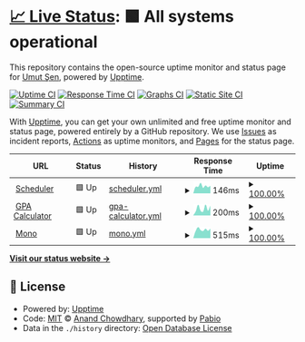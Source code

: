 # [📈 Live Status](https://UmutSen2662.github.io/upptime): <!--live status--> **🟩 All systems operational**

This repository contains the open-source uptime monitor and status page for [Umut Şen](https://UmutSen2662.github.io/upptime), powered by [Upptime](https://github.com/upptime/upptime).

[![Uptime CI](https://github.com/UmutSen2662/upptime/workflows/Uptime%20CI/badge.svg)](https://github.com/UmutSen2662/upptime/actions?query=workflow%3A%22Uptime+CI%22)
[![Response Time CI](https://github.com/UmutSen2662/upptime/workflows/Response%20Time%20CI/badge.svg)](https://github.com/UmutSen2662/upptime/actions?query=workflow%3A%22Response+Time+CI%22)
[![Graphs CI](https://github.com/UmutSen2662/upptime/workflows/Graphs%20CI/badge.svg)](https://github.com/UmutSen2662/upptime/actions?query=workflow%3A%22Graphs+CI%22)
[![Static Site CI](https://github.com/UmutSen2662/upptime/workflows/Static%20Site%20CI/badge.svg)](https://github.com/UmutSen2662/upptime/actions?query=workflow%3A%22Static+Site+CI%22)
[![Summary CI](https://github.com/UmutSen2662/upptime/workflows/Summary%20CI/badge.svg)](https://github.com/UmutSen2662/upptime/actions?query=workflow%3A%22Summary+CI%22)

With [Upptime](https://upptime.js.org), you can get your own unlimited and free uptime monitor and status page, powered entirely by a GitHub repository. We use [Issues](https://github.com/UmutSen2662/upptime/issues) as incident reports, [Actions](https://github.com/UmutSen2662/upptime/actions) as uptime monitors, and [Pages](https://UmutSen2662.github.io/upptime) for the status page.

<!--start: status pages-->
<!-- This summary is generated by Upptime (https://github.com/upptime/upptime) -->
<!-- Do not edit this manually, your changes will be overwritten -->
<!-- prettier-ignore -->
| URL | Status | History | Response Time | Uptime |
| --- | ------ | ------- | ------------- | ------ |
| <img alt="" src="https://icons.duckduckgo.com/ip3/umutsen2662.github.io.ico" height="13"> [Scheduler](https://umutsen2662.github.io/Scheduler/) | 🟩 Up | [scheduler.yml](https://github.com/UmutSen2662/upptime/commits/HEAD/history/scheduler.yml) | <details><summary><img alt="Response time graph" src="./graphs/scheduler/response-time-week.png" height="20"> 146ms</summary><br><a href="https://UmutSen2662.github.io/upptime/history/scheduler"><img alt="Response time 134" src="https://img.shields.io/endpoint?url=https%3A%2F%2Fraw.githubusercontent.com%2FUmutSen2662%2Fupptime%2FHEAD%2Fapi%2Fscheduler%2Fresponse-time.json"></a><br><a href="https://UmutSen2662.github.io/upptime/history/scheduler"><img alt="24-hour response time 72" src="https://img.shields.io/endpoint?url=https%3A%2F%2Fraw.githubusercontent.com%2FUmutSen2662%2Fupptime%2FHEAD%2Fapi%2Fscheduler%2Fresponse-time-day.json"></a><br><a href="https://UmutSen2662.github.io/upptime/history/scheduler"><img alt="7-day response time 146" src="https://img.shields.io/endpoint?url=https%3A%2F%2Fraw.githubusercontent.com%2FUmutSen2662%2Fupptime%2FHEAD%2Fapi%2Fscheduler%2Fresponse-time-week.json"></a><br><a href="https://UmutSen2662.github.io/upptime/history/scheduler"><img alt="30-day response time 121" src="https://img.shields.io/endpoint?url=https%3A%2F%2Fraw.githubusercontent.com%2FUmutSen2662%2Fupptime%2FHEAD%2Fapi%2Fscheduler%2Fresponse-time-month.json"></a><br><a href="https://UmutSen2662.github.io/upptime/history/scheduler"><img alt="1-year response time 134" src="https://img.shields.io/endpoint?url=https%3A%2F%2Fraw.githubusercontent.com%2FUmutSen2662%2Fupptime%2FHEAD%2Fapi%2Fscheduler%2Fresponse-time-year.json"></a></details> | <details><summary><a href="https://UmutSen2662.github.io/upptime/history/scheduler">100.00%</a></summary><a href="https://UmutSen2662.github.io/upptime/history/scheduler"><img alt="All-time uptime 100.00%" src="https://img.shields.io/endpoint?url=https%3A%2F%2Fraw.githubusercontent.com%2FUmutSen2662%2Fupptime%2FHEAD%2Fapi%2Fscheduler%2Fuptime.json"></a><br><a href="https://UmutSen2662.github.io/upptime/history/scheduler"><img alt="24-hour uptime 100.00%" src="https://img.shields.io/endpoint?url=https%3A%2F%2Fraw.githubusercontent.com%2FUmutSen2662%2Fupptime%2FHEAD%2Fapi%2Fscheduler%2Fuptime-day.json"></a><br><a href="https://UmutSen2662.github.io/upptime/history/scheduler"><img alt="7-day uptime 100.00%" src="https://img.shields.io/endpoint?url=https%3A%2F%2Fraw.githubusercontent.com%2FUmutSen2662%2Fupptime%2FHEAD%2Fapi%2Fscheduler%2Fuptime-week.json"></a><br><a href="https://UmutSen2662.github.io/upptime/history/scheduler"><img alt="30-day uptime 100.00%" src="https://img.shields.io/endpoint?url=https%3A%2F%2Fraw.githubusercontent.com%2FUmutSen2662%2Fupptime%2FHEAD%2Fapi%2Fscheduler%2Fuptime-month.json"></a><br><a href="https://UmutSen2662.github.io/upptime/history/scheduler"><img alt="1-year uptime 100.00%" src="https://img.shields.io/endpoint?url=https%3A%2F%2Fraw.githubusercontent.com%2FUmutSen2662%2Fupptime%2FHEAD%2Fapi%2Fscheduler%2Fuptime-year.json"></a></details>
| <img alt="" src="https://icons.duckduckgo.com/ip3/metugpacalculator.pythonanywhere.com.ico" height="13"> [GPA Calculator](https://metugpacalculator.pythonanywhere.com/) | 🟩 Up | [gpa-calculator.yml](https://github.com/UmutSen2662/upptime/commits/HEAD/history/gpa-calculator.yml) | <details><summary><img alt="Response time graph" src="./graphs/gpa-calculator/response-time-week.png" height="20"> 200ms</summary><br><a href="https://UmutSen2662.github.io/upptime/history/gpa-calculator"><img alt="Response time 291" src="https://img.shields.io/endpoint?url=https%3A%2F%2Fraw.githubusercontent.com%2FUmutSen2662%2Fupptime%2FHEAD%2Fapi%2Fgpa-calculator%2Fresponse-time.json"></a><br><a href="https://UmutSen2662.github.io/upptime/history/gpa-calculator"><img alt="24-hour response time 65" src="https://img.shields.io/endpoint?url=https%3A%2F%2Fraw.githubusercontent.com%2FUmutSen2662%2Fupptime%2FHEAD%2Fapi%2Fgpa-calculator%2Fresponse-time-day.json"></a><br><a href="https://UmutSen2662.github.io/upptime/history/gpa-calculator"><img alt="7-day response time 200" src="https://img.shields.io/endpoint?url=https%3A%2F%2Fraw.githubusercontent.com%2FUmutSen2662%2Fupptime%2FHEAD%2Fapi%2Fgpa-calculator%2Fresponse-time-week.json"></a><br><a href="https://UmutSen2662.github.io/upptime/history/gpa-calculator"><img alt="30-day response time 158" src="https://img.shields.io/endpoint?url=https%3A%2F%2Fraw.githubusercontent.com%2FUmutSen2662%2Fupptime%2FHEAD%2Fapi%2Fgpa-calculator%2Fresponse-time-month.json"></a><br><a href="https://UmutSen2662.github.io/upptime/history/gpa-calculator"><img alt="1-year response time 291" src="https://img.shields.io/endpoint?url=https%3A%2F%2Fraw.githubusercontent.com%2FUmutSen2662%2Fupptime%2FHEAD%2Fapi%2Fgpa-calculator%2Fresponse-time-year.json"></a></details> | <details><summary><a href="https://UmutSen2662.github.io/upptime/history/gpa-calculator">100.00%</a></summary><a href="https://UmutSen2662.github.io/upptime/history/gpa-calculator"><img alt="All-time uptime 98.85%" src="https://img.shields.io/endpoint?url=https%3A%2F%2Fraw.githubusercontent.com%2FUmutSen2662%2Fupptime%2FHEAD%2Fapi%2Fgpa-calculator%2Fuptime.json"></a><br><a href="https://UmutSen2662.github.io/upptime/history/gpa-calculator"><img alt="24-hour uptime 100.00%" src="https://img.shields.io/endpoint?url=https%3A%2F%2Fraw.githubusercontent.com%2FUmutSen2662%2Fupptime%2FHEAD%2Fapi%2Fgpa-calculator%2Fuptime-day.json"></a><br><a href="https://UmutSen2662.github.io/upptime/history/gpa-calculator"><img alt="7-day uptime 100.00%" src="https://img.shields.io/endpoint?url=https%3A%2F%2Fraw.githubusercontent.com%2FUmutSen2662%2Fupptime%2FHEAD%2Fapi%2Fgpa-calculator%2Fuptime-week.json"></a><br><a href="https://UmutSen2662.github.io/upptime/history/gpa-calculator"><img alt="30-day uptime 100.00%" src="https://img.shields.io/endpoint?url=https%3A%2F%2Fraw.githubusercontent.com%2FUmutSen2662%2Fupptime%2FHEAD%2Fapi%2Fgpa-calculator%2Fuptime-month.json"></a><br><a href="https://UmutSen2662.github.io/upptime/history/gpa-calculator"><img alt="1-year uptime 98.85%" src="https://img.shields.io/endpoint?url=https%3A%2F%2Fraw.githubusercontent.com%2FUmutSen2662%2Fupptime%2FHEAD%2Fapi%2Fgpa-calculator%2Fuptime-year.json"></a></details>
| <img alt="" src="https://icons.duckduckgo.com/ip3/mono-game.mooo.com.ico" height="13"> [Mono](https://mono-game.mooo.com/) | 🟩 Up | [mono.yml](https://github.com/UmutSen2662/upptime/commits/HEAD/history/mono.yml) | <details><summary><img alt="Response time graph" src="./graphs/mono/response-time-week.png" height="20"> 515ms</summary><br><a href="https://UmutSen2662.github.io/upptime/history/mono"><img alt="Response time 755" src="https://img.shields.io/endpoint?url=https%3A%2F%2Fraw.githubusercontent.com%2FUmutSen2662%2Fupptime%2FHEAD%2Fapi%2Fmono%2Fresponse-time.json"></a><br><a href="https://UmutSen2662.github.io/upptime/history/mono"><img alt="24-hour response time 432" src="https://img.shields.io/endpoint?url=https%3A%2F%2Fraw.githubusercontent.com%2FUmutSen2662%2Fupptime%2FHEAD%2Fapi%2Fmono%2Fresponse-time-day.json"></a><br><a href="https://UmutSen2662.github.io/upptime/history/mono"><img alt="7-day response time 515" src="https://img.shields.io/endpoint?url=https%3A%2F%2Fraw.githubusercontent.com%2FUmutSen2662%2Fupptime%2FHEAD%2Fapi%2Fmono%2Fresponse-time-week.json"></a><br><a href="https://UmutSen2662.github.io/upptime/history/mono"><img alt="30-day response time 957" src="https://img.shields.io/endpoint?url=https%3A%2F%2Fraw.githubusercontent.com%2FUmutSen2662%2Fupptime%2FHEAD%2Fapi%2Fmono%2Fresponse-time-month.json"></a><br><a href="https://UmutSen2662.github.io/upptime/history/mono"><img alt="1-year response time 755" src="https://img.shields.io/endpoint?url=https%3A%2F%2Fraw.githubusercontent.com%2FUmutSen2662%2Fupptime%2FHEAD%2Fapi%2Fmono%2Fresponse-time-year.json"></a></details> | <details><summary><a href="https://UmutSen2662.github.io/upptime/history/mono">100.00%</a></summary><a href="https://UmutSen2662.github.io/upptime/history/mono"><img alt="All-time uptime 100.00%" src="https://img.shields.io/endpoint?url=https%3A%2F%2Fraw.githubusercontent.com%2FUmutSen2662%2Fupptime%2FHEAD%2Fapi%2Fmono%2Fuptime.json"></a><br><a href="https://UmutSen2662.github.io/upptime/history/mono"><img alt="24-hour uptime 100.00%" src="https://img.shields.io/endpoint?url=https%3A%2F%2Fraw.githubusercontent.com%2FUmutSen2662%2Fupptime%2FHEAD%2Fapi%2Fmono%2Fuptime-day.json"></a><br><a href="https://UmutSen2662.github.io/upptime/history/mono"><img alt="7-day uptime 100.00%" src="https://img.shields.io/endpoint?url=https%3A%2F%2Fraw.githubusercontent.com%2FUmutSen2662%2Fupptime%2FHEAD%2Fapi%2Fmono%2Fuptime-week.json"></a><br><a href="https://UmutSen2662.github.io/upptime/history/mono"><img alt="30-day uptime 100.00%" src="https://img.shields.io/endpoint?url=https%3A%2F%2Fraw.githubusercontent.com%2FUmutSen2662%2Fupptime%2FHEAD%2Fapi%2Fmono%2Fuptime-month.json"></a><br><a href="https://UmutSen2662.github.io/upptime/history/mono"><img alt="1-year uptime 100.00%" src="https://img.shields.io/endpoint?url=https%3A%2F%2Fraw.githubusercontent.com%2FUmutSen2662%2Fupptime%2FHEAD%2Fapi%2Fmono%2Fuptime-year.json"></a></details>

<!--end: status pages-->

[**Visit our status website →**](https://UmutSen2662.github.io/upptime)

## 📄 License

- Powered by: [Upptime](https://github.com/upptime/upptime)
- Code: [MIT](./LICENSE) © [Anand Chowdhary](https://anandchowdhary.com), supported by [Pabio](https://pabio.com)
- Data in the `./history` directory: [Open Database License](https://opendatacommons.org/licenses/odbl/1-0/)
